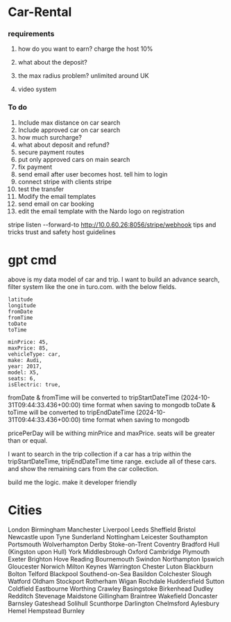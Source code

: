 # Car-Rental

### requirements

1. how do you want to earn? charge the host 10%
2. what about the deposit?
3. the max radius problem? unlimited around UK

4. video system

### To do

1. Include max distance on car search
2. Include approved car on car search
3. how much surcharge?
4. what about deposit and refund?
5. secure payment routes
6. put only approved cars on main search
7. fix payment
8. send email after user becomes host. tell him to login
9. connect stripe with clients stripe
10. test the transfer
11. Modify the email templates
12. send email on car booking
13. edit the email template with the Nardo logo on registration

stripe listen --forward-to http://10.0.60.26:8056/stripe/webhook
tips and tricks
trust and safety
host guidelines

# gpt cmd

above is my data model of car and trip. I want to build an advance search, filter system like the one in turo.com. with the below fields.

    latitude
    longitude
    fromDate
    fromTime
    toDate
    toTime

    minPrice: 45,
    maxPrice: 85,
    vehicleType: car,
    make: Audi,
    year: 2017,
    model: X5,
    seats: 6,
    isElectric: true,

fromDate & fromTime will be converted to tripStartDateTime (2024-10-31T09:44:33.436+00:00) time format when saving to mongodb
toDate & toTime will be converted to tripEndDateTime (2024-10-31T09:44:33.436+00:00) time format when saving to mongodb

pricePerDay will be withing minPrice and maxPrice.
seats will be greater than or equal.

I want to search in the trip collection if a car has a trip within the tripStartDateTime, tripEndDateTime time range. exclude all of these cars. and show the remaining cars from the car collection.

build me the logic. make it developer friendly

# Cities

London
Birmingham
Manchester
Liverpool
Leeds
Sheffield
Bristol
Newcastle upon Tyne
Sunderland
Nottingham
Leicester
Southampton
Portsmouth
Wolverhampton
Derby
Stoke-on-Trent
Coventry
Bradford
Hull (Kingston upon Hull)
York
Middlesbrough
Oxford
Cambridge
Plymouth
Exeter
Brighton
Hove
Reading
Bournemouth
Swindon
Northampton
Ipswich
Gloucester
Norwich
Milton Keynes
Warrington
Chester
Luton
Blackburn
Bolton
Telford
Blackpool
Southend-on-Sea
Basildon
Colchester
Slough
Watford
Oldham
Stockport
Rotherham
Wigan
Rochdale
Huddersfield
Sutton Coldfield
Eastbourne
Worthing
Crawley
Basingstoke
Birkenhead
Dudley
Redditch
Stevenage
Maidstone
Gillingham
Braintree
Wakefield
Doncaster
Barnsley
Gateshead
Solihull
Scunthorpe
Darlington
Chelmsford
Aylesbury
Hemel Hempstead
Burnley
